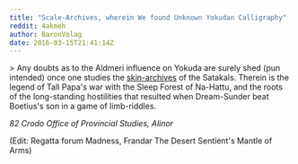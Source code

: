 ```yaml
---
title: "Scale-Archives, wherein We found Unknown Yokudan Calligraphy"
reddit: 4akmeh
author: BaronVolag
date: 2016-03-15T21:41:14Z
---
```


&gt; Any doubts as to the Aldmeri influence on Yokuda are surely shed (pun intended) once one studies the [skin-archives](http://imgur.com/HkHdfqn) of the Satakals. Therein is the legend of Tall Papa's war with the Sleep Forest of Na-Hattu, and the roots of the long-standing hostilities that resulted when Dream-Sunder beat Boetius's son in a game of limb-riddles.

*82 Crodo Office of Provincial Studies, Alinor*

(Edit: Regatta forum Madness, Frandar The Desert Sentient's Mantle of Arms)
